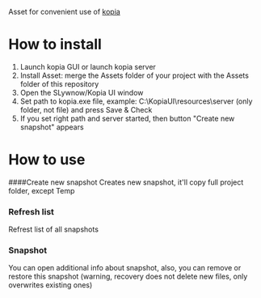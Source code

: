 Asset for convenient use of [kopia](https://github.com/kopia/kopia "kopia")

# **How to install**
1. Launch kopia GUI or launch kopia server
2. Install Asset: merge the Assets folder of your project with the Assets folder of this repository
3. Open the SLywnow/Kopia UI window
4. Set path to kopia.exe file, example: C:\KopiaUI\resources\server (only folder, not file) and press Save & Check
5. If you set right path and server started, then button "Create new snapshot" appears

# **How to use**
####Create new snapshot
Creates new snapshot, it'll copy full project folder, except Temp

### Refresh list
Refrest list of all snapshots

### Snapshot
You can open additional info about snapshot, also, you can remove or restore this snapshot (warning, recovery does not delete new files, only overwrites existing ones)

